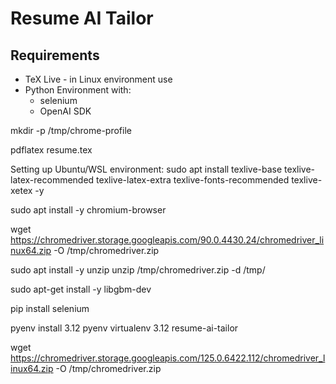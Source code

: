 # Resume AI Tailor

## Requirements

* TeX Live - in Linux environment use 
* Python Environment with:
	* selenium
	* OpenAI SDK

mkdir -p /tmp/chrome-profile



pdflatex resume.tex

Setting up Ubuntu/WSL environment:
 sudo apt install texlive-base texlive-latex-recommended texlive-latex-extra texlive-fonts-recommended texlive-xetex -y


sudo apt install -y chromium-browser

wget https://chromedriver.storage.googleapis.com/90.0.4430.24/chromedriver_linux64.zip -O /tmp/chromedriver.zip

sudo apt install -y unzip
unzip /tmp/chromedriver.zip -d /tmp/

sudo apt-get install -y libgbm-dev


pip install selenium

pyenv install 3.12
pyenv virtualenv 3.12 resume-ai-tailor


wget https://chromedriver.storage.googleapis.com/125.0.6422.112/chromedriver_linux64.zip -O /tmp/chromedriver.zip
